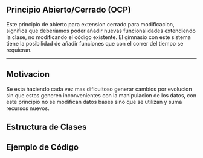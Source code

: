 ## Principio Abierto/Cerrado (OCP)

Este principio de abierto para extension cerrado para modificacion, significa que deberíamos poder añadir nuevas funcionalidades extendiendo la clase, no modificando el código existente.
El gimnasio con este sistema tiene la posibilidad de añadir funciones que con el correr del tiempo se requieran.

---
## Motivacion
Se esta haciendo cada vez mas dificultoso generar cambios por evolucion sin que estos generen inconvenientes con la manipulacion de los datos, con este principio no se modifican datos bases sino que se utilizan y suma recursos nuevos.
## Estructura de Clases
## Ejemplo de Código